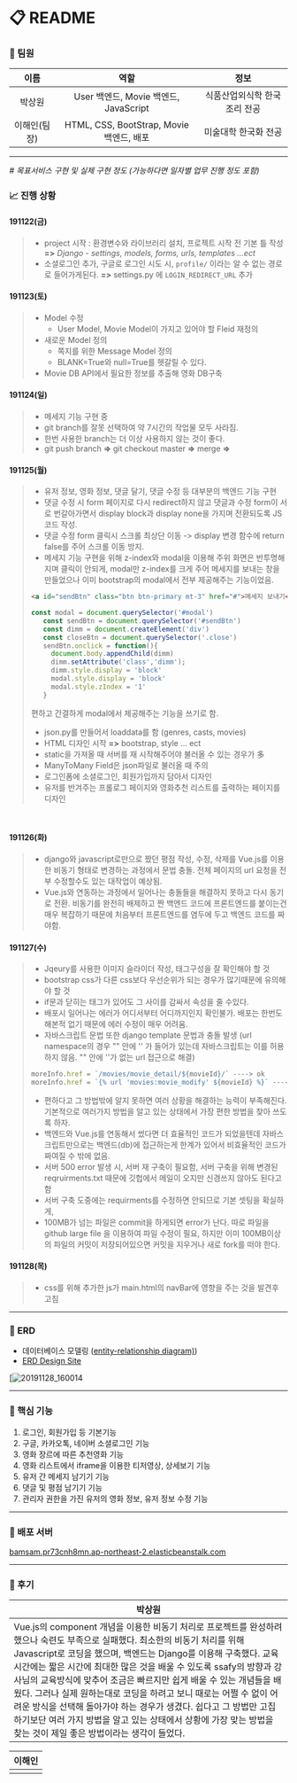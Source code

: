 # :clipboard: README



### :slightly_smiling_face: 팀원

|     이름     |                   역할                   |             정보             |
| :----------: | :--------------------------------------: | :--------------------------: |
|    박상원    |  User 백엔드, Movie 백엔드, JavaScript   | 식품산업외식학 한국조리 전공 |
| 이해인(팀장) | HTML, CSS, BootStrap, Movie 백엔드, 배포 |     미술대학 한국화 전공     |



****



*\# 목표서비스 구현 및 실제 구현 정도 (가능하다면 일자별 업무 진행 정도 포함)*

### :chart_with_upwards_trend: 진행 상황

#### 191122(금)

> - project 시작 : 환경변수와 라이브러리 설치, 프로젝트 시작 전 기본 틀 작성
>   **=>** *Django - settings, models, forms, urls, templates ...ect*
> - 소셜로그인 추가, 구글로 로그인 시도 시, `profile/` 이라는 알 수 없는 경로로 들어가게된다. **=>** settings.py 에 `LOGIN_REDIRECT_URL` 추가

#### 191123(토)

> - Model 수정
>   - User Model, Movie Model이 가지고 있어야 할 FIeid 재정의
> - 새로운 Model 정의
>   - 쪽지를 위한 Message Model 정의
>   - BLANK=True와 null=True를 헷갈릴 수 있다.
> - Movie DB API에서 필요한 정보를 추출해 영화 DB구축

#### 191124(일)

> - 메세지 기능 구현 중
> - git branch를 잘못 선택하여 약 7시간의 작업물 모두 사라짐.
> - 한번 사용한 branch는 더 이상 사용하지 않는 것이 좋다.
> - git push branch **=>** git checkout master **=>** merge **=>**  

#### 191125(월)

> - 유저 정보, 영화 정보, 댓글 달기, 댓글 수정 등 대부분의 백엔드 기능 구현
> - 댓글 수정 시 form 페이지로 다시 redirect하지 않고 댓글과 수정 form이 서로 번갈아가면서 display block과 display none을 가지며 전환되도록 JS코드 작성. 
> - 댓글 수정 form 클릭시 스크롤 최상단 이동 -> display 변경 함수에 return false를 주어 스크롤 이동 방지.
> - 메세지 기능 구현을 위해 z-index와 modal을 이용해 주위 화면은 반투명해지며 클릭이 안되게, modal만 z-index를 크게 주어 메세지를 보내는 창을 만들었으나 이미 bootstrap의 modal에서 전부 제공해주는 기능이었음. 
>
> ```html
> <a id="sendBtn" class="btn btn-primary mt-3" href="#">메세지 보내기</a>
> ```
>
> ```javascript
> const modal = document.querySelector('#modal')
>    const sendBtn = document.querySelector('#sendBtn')
>    const dimm = document.createElement('div')
>    const closeBtn = document.querySelector('.close')
>    sendBtn.onclick = function(){
>      document.body.appendChild(dimm)
>      dimm.setAttribute('class','dimm');
>      dimm.style.display = 'block'
>      modal.style.display = 'block'
>      modal.style.zIndex = '1'
>    }
> ```
>
> 편하고 간결하게 modal에서 제공해주는 기능을 쓰기로 함.
>
> - json.py를 만들어서 loaddata를 함 (genres, casts, movies)
> - HTML 디자인 시작 **=>** bootstrap, style ... ect
> - static을 가져올 때 서버를 재 시작해주어야 불러올 수 있는 경우가 多
> - ManyToMany Field은 json파일로 불러올 때 주의
> - 로그인폼에 소셜로그인, 회원가입까지 담아서 디자인
> - 유저를 반겨주는 프롤로그 페이지와 영화추천 리스트를 출력하는 페이지를 디자인

​	

#### 191126(화)

> - django와 javascript로만으로 짰던 평점 작성, 수정, 삭제를 Vue.js를 이용한 비동기 형태로 변경하는 과정에서 문법 충돌. 전체 페이지의 url 요청을 전부 수정할수도 있는 대작업이 예상됨.
> - Vue.js와 연동하는 과정에서 일어나는 충돌들을 해결하지 못하고 다시 동기로 전환. 비동기를 완전히 배제하고 짠 백엔드 코드에 프론트엔드를 붙이는건 매우 복잡하기 때문에 처음부터 프론트엔드를 염두에 두고 백엔드 코드를 짜야함.

#### 191127(수)

> - Jqeury를 사용한 이미지 슬라이더 작성, 태그구성을 잘 확인해야 할 것
> - bootstrap css가 다른 css보다 우선순위가 되는 경우가 많기때문에 유의해야 할 것
> - if문과 닫히는 태그가 있어도 그 사이를 감싸서 속성을 줄 수있다.
> - 배포시 일어나는 에러가 어디서부터 어디까지인지 확인불가. 배포는 한번도 해본적 없기 때문에 에러 수정이 매우 어려움.
> - 자바스크립트 문법 또한 django template 문법과 충돌 발생 (url namespace의 경우 "" 안에 '' 가 들어가 있는데 자바스크립트는 이를 허용하지 않음. "" 안에 ''가 없는 url 접근으로 해결)
>
> ```javascript
> moreInfo.href = `/movies/movie_detail/${movieId}/` ----> ok
> moreInfo.href = `{% url 'movies:movie_modify' ${movieId} %}` ----> error
> ```
>
> - 편하다고 그 방법밖에 알지 못하면 여러 상황을 해결하는 능력이 부족해진다. 기본적으로 여러가지 방법을 알고 있는 상태에서 가장 편한 방법을 찾아 쓰도록 하자.
> - 백엔드와 Vue.js를 연동해서 썼다면 더 효율적인 코드가 되었을텐데 자바스크립트만으로는 백엔드(db)에 접근하는게 한계가 있어서 비효율적인 코드가 짜여질 수 밖에 없음. 
> - 서버 500 error 발생 시, 서버 재 구축이 필요함, 서버 구축을 위해 변경된 reqruirments.txt 때문에 깃헙에서 메일이 오지만 신경쓰지 않아도 된다고 함
> - 서버 구축 도중에는 requirments를 수정하면 안되므로 기본 셋팅을 확실하게,
> - 100MB가 넘는 파일은 commit을 하게되면 error가 난다. 따로 파일을 github large file 을 이용하여 파일 수정이 필요, 하지만 이미 100MB이상의 파일의 커밋이 저장되어있으면 커밋을 지우거나 새로 fork를 떠야 한다.

#### 191128(목)

> - css를 위해 추가한 js가 main.html의 navBar에 영향을 주는 것을 발견후 고침

****



###  :pushpin: ERD

- 데이터베이스 모델링 ([entity-relationship diagram)](http://www.terms.co.kr/ERD.htm))
- [ERD Design Site](https://www.erdcloud.com/)

[![20191128_160014](https://user-images.githubusercontent.com/52685258/69784070-4414d900-11f8-11ea-8b4b-454c2720b8e7.png)



****



### :pushpin: 핵심 기능

1. 로그인, 회원가입 등 기본기능
2. 구글, 카카오톡, 네이버 소셜로그인 기능
3. 영화 장르에 따른 추천영화 기능
4. 영화 리스트에서 iframe을 이용한 티저영상, 상세보기 기능
5. 유저 간 메세지 남기기 기능
6. 댓글 및 평점 남기기 기능
7. 관리자 권한을 가진 유저의 영화 정보, 유저 정보 수정 기능



****



### :pushpin: 배포 서버

[bamsam.pr73cnh8mn.ap-northeast-2.elasticbeanstalk.com](http://bamsam.pr73cnh8mn.ap-northeast-2.elasticbeanstalk.com/) 



****



### :pencil: 후기

| 박상원                                                       |
| ------------------------------------------------------------ |
| Vue.js의 component 개념을 이용한 비동기 처리로 프로젝트를 완성하려 했으나 숙련도 부족으로 실패했다. 최소한의 비동기 처리를 위해 Javascript로 코딩을 했으며, 백엔드는 Django를 이용해 구축했다. 교육시간에는 짧은 시간에 최대한 많은 것을 배울 수 있도록 ssafy의 방향과 강사님의 교육방식에 맞추어 조금은 빠르지만 쉽게 배울 수 있는 개념들을 배웠다. 그러나 실제 원하는대로 코딩을 하려고 보니 때로는 어쩔 수 없이 어려운 방식을 선택해 돌아가야 하는 경우가 생겼다. 쉽다고 그 방법만 고집하기보단 여러 가지 방법을 알고 있는 상태에서 상황에 가장 맞는 방법을 찾는 것이 제일 좋은 방법이라는 생각이 들었다. |

| 이해인 |
| ------ |
|        |





